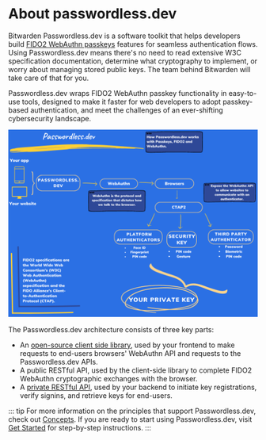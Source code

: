 # About passwordless.dev

Bitwarden Passwordless.dev is a software toolkit that helps developers build [FIDO2 WebAuthn passkeys](concepts.html#fido2) features for seamless authentication flows. Using Passwordless.dev means there's no need to read extensive W3C specification documentation, determine what cryptography to implement, or worry about managing stored public keys. The team behind Bitwarden will take care of that for you.

Passwordless.dev wraps FIDO2 WebAuthn passkey functionality in easy-to-use tools, designed to make it faster for web developers to adopt passkey-based authentication, and meet the challenges of an ever-shifting cybersecurity landscape.

![Passwordless.dev operation flow](./diagram.png)

The Passwordless.dev architecture consists of three key parts:

- An [open-source client side library](js-client), used by your frontend to make requests to end-users browsers' WebAuthn API and requests to the Passwordless.dev APIs.
- A public RESTful API, used by the client-side library to complete FIDO2 WebAuthn cryptographic exchanges with the browser.
- A [private RESTful API](api), used by your backend to initiate key registrations, verify signins, and retrieve keys for end-users.

::: tip
For more information on the principles that support Passwordless.dev, check out [Concepts](concepts). If you are ready to start using Passwordless.dev, visit [Get Started](get-started) for step-by-step instructions.
:::
